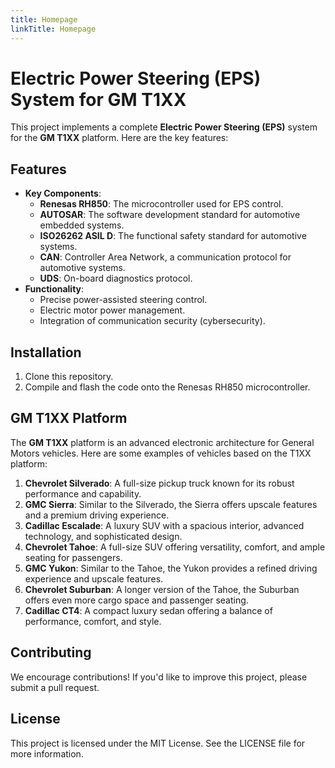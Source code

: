 ```yaml
---
title: Homepage
linkTitle: Homepage
---
```


# Electric Power Steering (EPS) System for GM T1XX

This project implements a complete **Electric Power Steering (EPS)** system for the **GM T1XX** platform. Here are the key features:

## Features
- **Key Components**:
  - **Renesas RH850**: The microcontroller used for EPS control.
  - **AUTOSAR**: The software development standard for automotive embedded systems.
  - **ISO26262 ASIL D**: The functional safety standard for automotive systems.
  - **CAN**: Controller Area Network, a communication protocol for automotive systems.
  - **UDS**: On-board diagnostics protocol.
- **Functionality**:
  - Precise power-assisted steering control.
  - Electric motor power management.
  - Integration of communication security (cybersecurity).

## Installation
1. Clone this repository.
2. Compile and flash the code onto the Renesas RH850 microcontroller.

## GM T1XX Platform
The **GM T1XX** platform is an advanced electronic architecture for General Motors vehicles. Here are some examples of vehicles based on the T1XX platform:

1. **Chevrolet Silverado**: A full-size pickup truck known for its robust performance and capability.
2. **GMC Sierra**: Similar to the Silverado, the Sierra offers upscale features and a premium driving experience.
3. **Cadillac Escalade**: A luxury SUV with a spacious interior, advanced technology, and sophisticated design.
4. **Chevrolet Tahoe**: A full-size SUV offering versatility, comfort, and ample seating for passengers.
5. **GMC Yukon**: Similar to the Tahoe, the Yukon provides a refined driving experience and upscale features.
6. **Chevrolet Suburban**: A longer version of the Tahoe, the Suburban offers even more cargo space and passenger seating.
7. **Cadillac CT4**: A compact luxury sedan offering a balance of performance, comfort, and style.

## Contributing
We encourage contributions! If you'd like to improve this project, please submit a pull request.

## License
This project is licensed under the MIT License. See the LICENSE file for more information.
